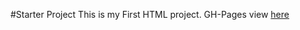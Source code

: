 #Starter Project
This is my First HTML project.
GH-Pages view [here](htttps://user.github.io/index.html)